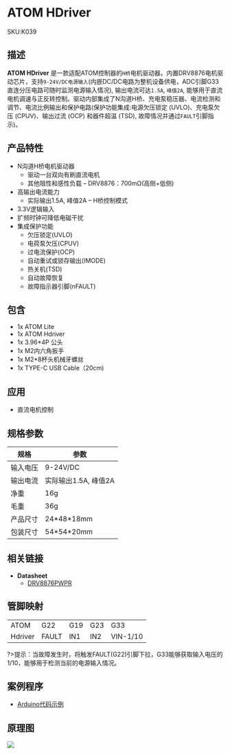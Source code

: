 # ATOM HDriver

<el-tag effect="plain">SKU:K039</el-talg>

## 描述

**ATOM HDriver** 是一款适配ATOM控制器的`H桥`电机驱动器。内置DRV8876电机驱动芯片，支持`9-24V/DC电源输入`(内嵌DC/DC电路为整机设备供电，ADC引脚G33直连分压电路可随时监测电源输入情况), 输出电流可达`1.5A`, `峰值2A`, 能够用于直流电机调速与正反转控制。驱动内部集成了N沟道H桥、充电泵稳压器、电流检测和调节、电流比例输出和保护电路(保护功能集成:电源欠压锁定 (UVLO)、充电泵欠压 (CPUV)、输出过流 (OCP) 和器件超温 (TSD), 故障情况并通过`FAULT`引脚指示)。

## 产品特性

- N沟道H桥电机驱动器
    * 驱动一台双向有刷直流电机
    * 其他阻性和感性负载
– DRV8876：700mΩ(高侧+低侧)
- 高输出电流能力
    * 实际输出1.5A, 峰值2A
– H桥控制模式
- 3.3V逻辑输入
- 扩频时钟可降低电磁干扰
- 集成保护功能
    * 欠压锁定(UVLO)
    * 电荷泵欠压(CPUV)
    * 过电流保护(OCP)
    * 自动重试或锁存输出(IMODE)
    * 热关机(TSD)
    * 自动故障恢复
    * 故障指示器引脚(nFAULT)

## 包含

- 1x ATOM Lite
- 1x ATOM Hdriver
- 1x 3.96*4P 公头
- 1x M2内六角扳手
- 1x M2*8杯头机械牙螺丝
- 1x TYPE-C USB Cable（20cm)

## 应用

- 直流电机控制

## 规格参数

<table class="table-1">
    <thead>
    <tr>
        <th>规格</th>
        <th>参数</th>
    </tr>
    </thead>
    <tbody>
        <tr>
            <td>输入电压</td>
            <td>9-24V/DC</td>
        </tr>
        <tr>
            <td>输出电流</td>
            <td>实际输出1.5A, 峰值2A</td>
        </tr>
        <tr>
            <td>净重</td>
            <td>16g</td>
        </tr>
        <tr>
            <td>毛重</td>
            <td>36g</td>
        </tr>
        <tr>
            <td>产品尺寸</td>
            <td>24*48*18mm</td>
        </tr>
        <tr>
            <td>包装尺寸</td>
            <td>54*54*20mm</td>
        </tr>
     </tbody>
</table>

## 相关链接

-  **Datasheet** 
    - [DRV8876PWPR](https://m5stack.oss-cn-shenzhen.aliyuncs.com/resource/docs/datasheet/atombase/atom_hdriver/C575551_DRV8876PWPR_2020-06-01.PDF)

## 管脚映射

<table>
 <tr><td>ATOM</td><td>G22</td><td>G19</td><td>G23</td><td>G33</td></tr>
 <tr><td>Hdriver</td><td>FAULT</td><td>IN1</td><td>IN2</td><td>VIN-1/10</td></tr>
</table>

?>提示：当故障发生时，将触发FAULT(G22)引脚下拉，G33能够获取输入电压的1/10，能够用于检测当前的电源输入情况。

## 案例程序

- [Arduino代码示例](https://github.com/m5stack/M5-ProductExampleCodes/tree/master/AtomBase/AtomFLY)

## 原理图

<img src="assets/img/product_pics/atom_base/atom_hdriver/atom_hdriver_sch.webp">


<script>

   var purchase_link = 'https://m5stack.com/collections/all/products/atomic-proto-kit';

   anchor_search(purchase_link);
   scrollFunc();

</script>

